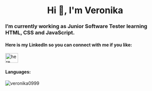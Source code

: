 <!--
**Veronika0999/Veronika0999** is a ✨ _special_ ✨ repository because its `README.md` (this file) appears on your GitHub profile.

Here are some ideas to get you started:


- 👯 I’m looking to collaborate on ...
- 🤔 I’m looking for help with ...
- 💬 Ask me about ...
- 📫 How to reach me: ...
- 😄 Pronouns: ...
- ⚡ Fun fact: ...
<p align="right"> <img src="https://komarev.com/ghpvc/?username=veronika0999&label=Profile%20views&color=ff7e99&style=flat" alt="veronika0999" width="100" height="20" /> </p>
-->


<h1 align="center">Hi 👋, I'm Veronika</h1>
<h3 align="center"></h3>

<h3 align="left">I’m currently working as Junior Software Tester learning HTML, CSS and JavaScript.</h3>

<h4 align="left">Here is my LinkedIn so you can connect with me if you like:</h4>
<p align="left">
<a href="https://linkedin.com/in/veronika-k-421732269/" target="blank"><img align="center" src="https://raw.githubusercontent.com/rahuldkjain/github-profile-readme-generator/master/src/images/icons/Social/linked-in-alt.svg" alt="here" height="30" width="40" /></a>
</p>

<h4 align="left">Languages:</h4>


<p><img align="left" src="https://github-readme-stats.vercel.app/api/top-langs?username=veronika0999&show_icons=true&locale=en&layout=compact" alt="veronika0999" /></p>



